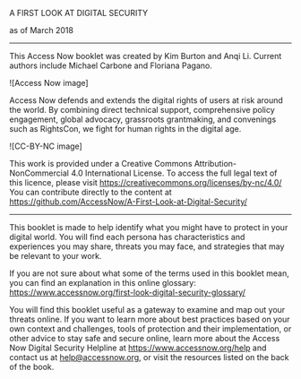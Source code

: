 A FIRST LOOK AT DIGITAL SECURITY

as of March 2018

--------------

This Access Now booklet was created by Kim Burton and Anqi Li. Current authors include Michael Carbone and Floriana Pagano.

![Access Now image]

Access Now defends and extends the digital rights of users at risk around the world. By combining direct technical support, comprehensive policy engagement, global advocacy, grassroots grantmaking, and convenings such as RightsCon, we fight for human rights in the digital age.

![CC-BY-NC image]

This work is provided under a Creative Commons Attribution-NonCommercial 4.0 International License. To access the full legal text of this licence, please visit https://creativecommons.org/licenses/by-nc/4.0/ You can contribute directly to the content at https://github.com/AccessNow/A-First-Look-at-Digital-Security/

--------------

This booklet is made to help identify what you might have to protect in your digital world. You will find each persona has characteristics and experiences you may share, threats you may face, and strategies that may be relevant to your work.

If you are not sure about what some of the terms used in this booklet mean, you can find an explanation in this online glossary: https://www.accessnow.org/first-look-digital-security-glossary/

You will find this booklet useful as a gateway to examine and map out your threats online. If you want to learn more about best practices based on your own context and challenges, tools of protection and their implementation, or other advice to stay safe and secure online, learn more about the Access Now Digital Security Helpline at https://www.accessnow.org/help and contact us at help@accessnow.org, or visit the resources listed on the back of the book.
